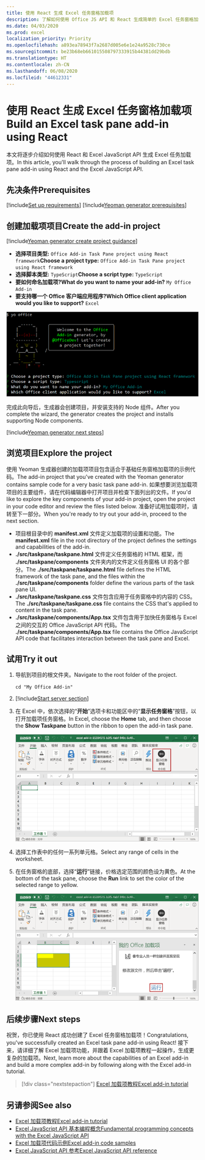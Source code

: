 ```yaml
---
title: 使用 React 生成 Excel 任务窗格加载项
description: 了解如何使用 Office JS API 和 React 生成简单的 Excel 任务窗格加载项。
ms.date: 04/03/2020
ms.prod: excel
localization_priority: Priority
ms.openlocfilehash: a893ea78943f7a2687d005e6e1e24a9528c730ce
ms.sourcegitcommit: be23b68eb661015508797333915b44381dd29bdb
ms.translationtype: HT
ms.contentlocale: zh-CN
ms.lasthandoff: 06/08/2020
ms.locfileid: "44612331"
---
```

# <a name="build-an-excel-task-pane-add-in-using-react"></a><span data-ttu-id="3f348-103">使用 React 生成 Excel 任务窗格加载项</span><span class="sxs-lookup"><span data-stu-id="3f348-103">Build an Excel task pane add-in using React</span></span>

<span data-ttu-id="3f348-104">本文将逐步介绍如何使用 React 和 Excel JavaScript API 生成 Excel 任务加载项。</span><span class="sxs-lookup"><span data-stu-id="3f348-104">In this article, you'll walk through the process of building an Excel task pane add-in using React and the Excel JavaScript API.</span></span>

## <a name="prerequisites"></a><span data-ttu-id="3f348-105">先决条件</span><span class="sxs-lookup"><span data-stu-id="3f348-105">Prerequisites</span></span>

[!include[Set up requirements](../includes/set-up-dev-environment-beforehand.md)]
[!include[Yeoman generator prerequisites](../includes/quickstart-yo-prerequisites.md)]

## <a name="create-the-add-in-project"></a><span data-ttu-id="3f348-106">创建加载项项目</span><span class="sxs-lookup"><span data-stu-id="3f348-106">Create the add-in project</span></span>

[!include[Yeoman generator create project guidance](../includes/yo-office-command-guidance.md)]

- <span data-ttu-id="3f348-107">**选择项目类型:** `Office Add-in Task Pane project using React framework`</span><span class="sxs-lookup"><span data-stu-id="3f348-107">**Choose a project type:** `Office Add-in Task Pane project using React framework`</span></span>
- <span data-ttu-id="3f348-108">**选择脚本类型:** `TypeScript`</span><span class="sxs-lookup"><span data-stu-id="3f348-108">**Choose a script type:** `TypeScript`</span></span>
- <span data-ttu-id="3f348-109">**要如何命名加载项?**</span><span class="sxs-lookup"><span data-stu-id="3f348-109">**What do you want to name your add-in?**</span></span> `My Office Add-in`
- <span data-ttu-id="3f348-110">**要支持哪一个 Office 客户端应用程序?**</span><span class="sxs-lookup"><span data-stu-id="3f348-110">**Which Office client application would you like to support?**</span></span> `Excel`

![Yeoman 生成器](../images/yo-office-excel-react-2.png)

<span data-ttu-id="3f348-112">完成此向导后，生成器会创建项目，并安装支持的 Node 组件。</span><span class="sxs-lookup"><span data-stu-id="3f348-112">After you complete the wizard, the generator creates the project and installs supporting Node components.</span></span>

[!include[Yeoman generator next steps](../includes/yo-office-next-steps.md)]

## <a name="explore-the-project"></a><span data-ttu-id="3f348-113">浏览项目</span><span class="sxs-lookup"><span data-stu-id="3f348-113">Explore the project</span></span>

<span data-ttu-id="3f348-114">使用 Yeoman 生成器创建的加载项项目包含适合于基础任务窗格加载项的示例代码。</span><span class="sxs-lookup"><span data-stu-id="3f348-114">The add-in project that you've created with the Yeoman generator contains sample code for a very basic task pane add-in.</span></span> <span data-ttu-id="3f348-115">如果想要浏览加载项项目的主要组件，请在代码编辑器中打开项目并检查下面列出的文件。</span><span class="sxs-lookup"><span data-stu-id="3f348-115">If you'd like to explore the key components of your add-in project, open the project in your code editor and review the files listed below.</span></span> <span data-ttu-id="3f348-116">准备好试用加载项时，请转至下一部分。</span><span class="sxs-lookup"><span data-stu-id="3f348-116">When you're ready to try out your add-in, proceed to the next section.</span></span>

- <span data-ttu-id="3f348-117">项目根目录中的 **manifest.xml** 文件定义加载项的设置和功能。</span><span class="sxs-lookup"><span data-stu-id="3f348-117">The **manifest.xml** file in the root directory of the project defines the settings and capabilities of the add-in.</span></span>
- <span data-ttu-id="3f348-118">**./src/taskpane/taskpane.html** 文件定义任务窗格的 HTML 框架，而 **./src/taskpane/components** 文件夹内的文件定义任务窗格 UI 的各个部分。</span><span class="sxs-lookup"><span data-stu-id="3f348-118">The **./src/taskpane/taskpane.html** file defines the HTML framework of the task pane, and the files within the **./src/taskpane/components** folder define the various parts of the task pane UI.</span></span>
- <span data-ttu-id="3f348-119">**./src/taskpane/taskpane.css** 文件包含应用于任务窗格中的内容的 CSS。</span><span class="sxs-lookup"><span data-stu-id="3f348-119">The **./src/taskpane/taskpane.css** file contains the CSS that's applied to content in the task pane.</span></span>
- <span data-ttu-id="3f348-120">**./src/taskpane/components/App.tsx** 文件包含用于加快任务窗格与 Excel 之间的交互的 Office JavaScript API 代码。</span><span class="sxs-lookup"><span data-stu-id="3f348-120">The **./src/taskpane/components/App.tsx** file contains the Office JavaScript API code that facilitates interaction between the task pane and Excel.</span></span>

## <a name="try-it-out"></a><span data-ttu-id="3f348-121">试用</span><span class="sxs-lookup"><span data-stu-id="3f348-121">Try it out</span></span>

1. <span data-ttu-id="3f348-122">导航到项目的根文件夹。</span><span class="sxs-lookup"><span data-stu-id="3f348-122">Navigate to the root folder of the project.</span></span>

    ```command&nbsp;line
    cd "My Office Add-in"
    ```

2. [!include[Start server section](../includes/quickstart-yo-start-server-excel.md)] 

3. <span data-ttu-id="3f348-123">在 Excel 中，依次选择的“**开始**”选项卡和功能区中的“**显示任务窗格**”按钮，以打开加载项任务窗格。</span><span class="sxs-lookup"><span data-stu-id="3f348-123">In Excel, choose the **Home** tab, and then choose the **Show Taskpane** button in the ribbon to open the add-in task pane.</span></span>

    ![Excel 加载项按钮](../images/excel-quickstart-addin-3b.png)

4. <span data-ttu-id="3f348-125">选择工作表中的任何一系列单元格。</span><span class="sxs-lookup"><span data-stu-id="3f348-125">Select any range of cells in the worksheet.</span></span>

5. <span data-ttu-id="3f348-126">在任务窗格的底部，选择“**运行**”链接，价格选定范围的颜色设为黄色。</span><span class="sxs-lookup"><span data-stu-id="3f348-126">At the bottom of the task pane, choose the **Run** link to set the color of the selected range to yellow.</span></span>

    ![Excel 加载项](../images/excel-quickstart-addin-3c.png)

## <a name="next-steps"></a><span data-ttu-id="3f348-128">后续步骤</span><span class="sxs-lookup"><span data-stu-id="3f348-128">Next steps</span></span>

<span data-ttu-id="3f348-129">祝贺，你已使用 React 成功创建了 Excel 任务窗格加载项！</span><span class="sxs-lookup"><span data-stu-id="3f348-129">Congratulations, you've successfully created an Excel task pane add-in using React!</span></span> <span data-ttu-id="3f348-130">接下来，请详细了解 Excel 加载项功能，并跟着 Excel 加载项教程一起操作，生成更复杂的加载项。</span><span class="sxs-lookup"><span data-stu-id="3f348-130">Next, learn more about the capabilities of an Excel add-in and build a more complex add-in by following along with the Excel add-in tutorial.</span></span>

> [!div class="nextstepaction"]
> [<span data-ttu-id="3f348-131">Excel 加载项教程</span><span class="sxs-lookup"><span data-stu-id="3f348-131">Excel add-in tutorial</span></span>](../tutorials/excel-tutorial.md)

## <a name="see-also"></a><span data-ttu-id="3f348-132">另请参阅</span><span class="sxs-lookup"><span data-stu-id="3f348-132">See also</span></span>

* [<span data-ttu-id="3f348-133">Excel 加载项教程</span><span class="sxs-lookup"><span data-stu-id="3f348-133">Excel add-in tutorial</span></span>](../tutorials/excel-tutorial-create-table.md)
* [<span data-ttu-id="3f348-134">Excel JavaScript API 基本编程概念</span><span class="sxs-lookup"><span data-stu-id="3f348-134">Fundamental programming concepts with the Excel JavaScript API</span></span>](../excel/excel-add-ins-core-concepts.md)
* [<span data-ttu-id="3f348-135">Excel 加载项代码示例</span><span class="sxs-lookup"><span data-stu-id="3f348-135">Excel add-in code samples</span></span>](https://developer.microsoft.com/office/gallery/?filterBy=Samples,Excel)
* [<span data-ttu-id="3f348-136">Excel JavaScript API 参考</span><span class="sxs-lookup"><span data-stu-id="3f348-136">Excel JavaScript API reference</span></span>](../reference/overview/excel-add-ins-reference-overview.md)
